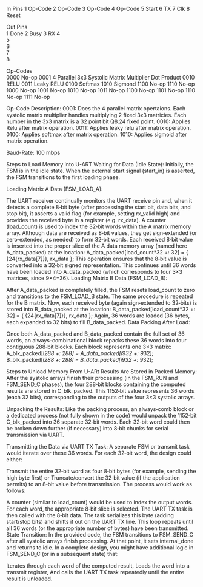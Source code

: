 In Pins	
1	Op-Code
2	Op-Code
3	Op-Code
4	Op-Code
5	Start
6	TX
7	Clk
8	Reset
	
Out Pins	
1	Done
2	Busy
3	RX
4	
5	
6	
7	
8	




Op-Codes	
0000	No-op
0001	4 Parallel 3x3 Systolic Matrix Multiplier Dot Product
0010	RELU
0011	Leaky RELU
0100	Softmax
1010	Sigmond
1100	No-op
1110	No-op
1000	No-op
1001	No-op
1010	No-op
1011	No-op
1100	No-op
1101	No-op
1110	No-op
1111	No-op



Op-Code Description:
0001: Does the 4 parallel matrix opertaions. Each systolic matrix multiplier handles multiplying 2 fixed 3x3 matricies. Each number in the 3x3 matrix is a 32 point bit Q8.24 fixed point.
0010: Applies Relu after matrix operation.
0011:	Applies leaky relu after matrix operation.
0100: Applies softmax after matrix operation.
1010: Applies sigmoid after matrix operation.


Baud-Rate: 100 mbps 


Steps to Load Memory into U-ART
Waiting for Data (Idle State):
Initially, the FSM is in the idle state. When the external start signal (start_in) is asserted, the FSM transitions to the first loading phase.

Loading Matrix A Data (FSM_LOAD_A):

The UART receiver continually monitors the UART receive pin and, when it detects a complete 8‑bit byte (after processing the start bit, data bits, and stop bit), it asserts a valid flag (for example, setting rx_valid high) and provides the received byte in a register (e.g. rx_data).
A counter (load_count) is used to index the 32‑bit words within the A matrix memory array. Although data are received as 8‑bit values, they get sign‑extended (or zero‑extended, as needed) to form 32‑bit words.
Each received 8‑bit value is inserted into the proper slice of the A data memory array (named here A_data_packed) at the location:
A_data_packed[load_count*32 +: 32] = { {24{rx_data[7]}}, rx_data };
This operation ensures that the 8‑bit value is converted into a 32‑bit signed representation.
This continues until 36 words have been loaded into A_data_packed (which corresponds to four 3×3 matrices, since 9×4=36).
Loading Matrix B Data (FSM_LOAD_B):

After A_data_packed is completely filled, the FSM resets load_count to zero and transitions to the FSM_LOAD_B state.
The same procedure is repeated for the B matrix. Now, each received byte (again sign‑extended to 32‑bits) is stored into B_data_packed at the location:
B_data_packed[load_count*32 +: 32] = { {24{rx_data[7]}}, rx_data };
Again, 36 words are loaded (36 bytes, each expanded to 32 bits) to fill B_data_packed.
Data Packing After Load:

Once both A_data_packed and B_data_packed contain the full set of 36 words, an always-combinational block repacks these 36 words into four contiguous 288‑bit blocks. Each block represents one 3×3 matrix:
A_blk_packed[i*288 +: 288] = A_data_packed[i*9*32 +: 9*32];
B_blk_packed[i*288 +: 288] = B_data_packed[i*9*32 +: 9*32];



Steps to Unload Memory From U-ARt
Results Are Stored in Packed Memory:
After the systolic arrays finish their processing (in the FSM_RUN and FSM_SEND_C phases), the four 288‑bit blocks containing the computed results are stored in C_blk_packed. This 1152‑bit value represents 36 words (each 32 bits), corresponding to the outputs of the four 3×3 systolic arrays.

Unpacking the Results:
Like the packing process, an always‑comb block or a dedicated process (not fully shown in the code) would unpack the 1152‑bit C_blk_packed into 36 separate 32‑bit words. Each 32‑bit word could then be broken down further (if necessary) into 8‑bit chunks for serial transmission via UART.

Transmitting the Data via UART TX Task:
A separate FSM or transmit task would iterate over these 36 words. For each 32‑bit word, the design could either:

Transmit the entire 32‑bit word as four 8‑bit bytes (for example, sending the high byte first) or
Truncate/convert the 32‑bit value (if the application permits) to an 8‑bit value before transmission.
The process would work as follows:

A counter (similar to load_count) would be used to index the output words.
For each word, the appropriate 8‑bit slice is selected.
The UART TX task is then called with the 8‑bit data. The task serializes this byte (adding start/stop bits) and shifts it out on the UART TX line.
This loop repeats until all 36 words (or the appropriate number of bytes) have been transmitted.
State Transition:
In the provided code, the FSM transitions to FSM_SEND_C after all systolic arrays finish processing. At that point, it sets internal_done and returns to idle. In a complete design, you might have additional logic in FSM_SEND_C (or in a subsequent state) that:

Iterates through each word of the computed result,
Loads the word into a transmit register,
And calls the UART TX task repeatedly until the entire result is unloaded.
